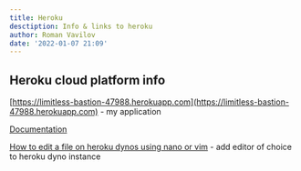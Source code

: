 ```yaml
---
title: Heroku
desctiption: Info & links to heroku
author: Roman Vavilov
date: '2022-01-07 21:09'
---
```


## Heroku cloud platform info

[https://limitless-bastion-47988.herokuapp.com](https://limitless-bastion-47988.herokuapp.com) - my application

[Documentation](https://devcenter.heroku.com/categories/heroku-architecture)

[How to edit a file on heroku dynos using nano or
vim](https://www.compulsivecoders.com/tech/how-to-edit-a-file-on-heroku-dynos-using-nano-or-vim) - add editor of choice to heroku dyno instance

